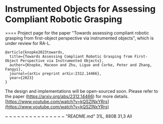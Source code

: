 # Instrumented Objects for Assessing Compliant Robotic Grasping
====
Project page for the paper "Towards assessing compliant robotic grasping from first-object perspective via instrumented objects", which is under review for RA-L.
```
@article{knopke2023towards,
  title={Towards Assessing Compliant Robotic Grasping from First-Object Perspective via Instrumented Objects},
  author={Knopke, Maceon and Zhu, Liguo and Corke, Peter and Zhang, Fangyi},
  journal={arXiv preprint arXiv:2312.14466},
  year={2023}
}
```

The design and implementations will be open-sourced soon. Please refer to the paper (https://arxiv.org/abs/2312.14466) for more details.
[https://www.youtube.com/watch?v=kQSZlNxYRrs](https://www.youtube.com/watch?v=kQSZlNxYRrs)


~
~
~
~
~
~
~
~
~
~
~
~
~
~
~
"README.md" 31L, 880B                                                                                                     31,3          All